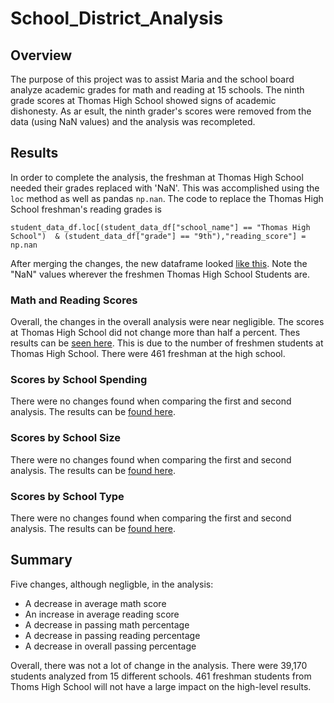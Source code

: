 # School_District_Analysis

## Overview
The purpose of this project was to assist Maria and the school board analyze academic grades for math and reading at 15 schools. The ninth grade scores at Thomas High School showed signs of academic dishonesty. As ar esult, the ninth grader's scores were removed from the data (using NaN values) and the analysis was recompleted.

## Results
In order to complete the analysis, the freshman at Thomas High School needed their grades replaced with 'NaN'. This was accomplished using the `loc` method as well as pandas `np.nan`. The code to replace the Thomas High School freshman's reading grades is 

`student_data_df.loc[(student_data_df["school_name"] == "Thomas High School") 
& (student_data_df["grade"] == "9th"),"reading_score"] = np.nan`


After merging the changes, the new dataframe looked [like this](Resources/Removal_THS_Freshman.png). Note the "NaN" values wherever the freshmen Thomas High School Students are.

### Math and Reading Scores
Overall, the changes in the overall analysis were near negligible. The scores at Thomas High School did not change more than half a percent. Thes results can be [seen here](Resources/Percent_Changes.png). This is due to the number of freshmen students at Thomas High School. There were 461 freshman at the high school.

### Scores by School Spending
There were no changes found when comparing the first and second analysis.
The results can be [found here](Resources/Scores_School_Spending.png).

### Scores by School Size
There were no changes found when comparing the first and second analysis.
The results can be [found here](Resources/Scores_School_Size.png).

### Scores by School Type
There were no changes found when comparing the first and second analysis.
The results can be [found here](Resources/Scores_School_Type.png).



## Summary

Five changes, although negligble, in the analysis:
* A decrease in average math score
* An increase in average reading score
* A decrease in passing math percentage
* A decrease in passing reading percentage
* A decrease in overall passing percentage

Overall, there was not a lot of change in the analysis. There were 39,170 students analyzed from 15 different schools. 461 freshman students from Thoms High School will not have a large impact on the high-level results.
